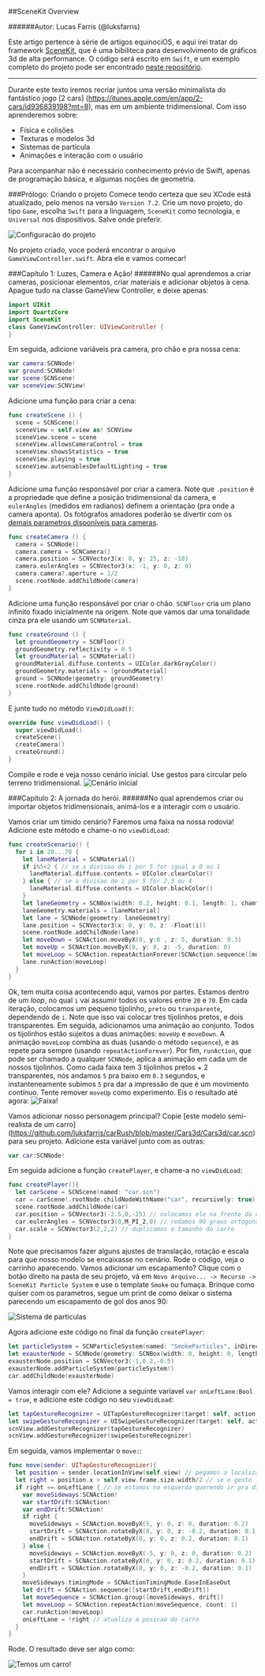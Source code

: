 ##SceneKit Overview

######Autor: Lucas Farris (@luksfarris)

Este artigo pertence à série de artigos equinociOS, e aqui irei tratar do framework [SceneKit](https://developer.apple.com/library/ios/documentation/SceneKit/Reference/SceneKit_Framework/), que é uma bibiliteca para desenvolvimento de gráficos 3d de alta performance. O código será escrito em `Swift`, e um exemplo completo do projeto pode ser encontrado [neste repositório](https://github.com/luksfarris/carRush).

---

Durante este texto iremos recriar juntos uma versão minimalista do fantástico jogo [2 cars] (https://itunes.apple.com/en/app/2-cars/id936839198?mt=8), mas em um ambiente tridimensional. Com isso aprenderemos sobre:
- Física e colisões
- Texturas e modelos 3d
- Sistemas de partícula
- Animações e interação com o usuário

Para acompanhar não é necessário conhecimento prévio de Swift, apenas de programação básica, e algumas noções de geometria.

###Prólogo: Criando o projeto
Comece tendo certeza que seu XCode está atualizado, pelo menos na versão `Version 7.2`. Crie um novo projeto, do tipo `Game`, escolha `Swift` para a linguagem, `SceneKit` como tecnologia, e `Universal` nos dispositivos. Salve onde preferir.

![](https://github.com/luksfarris/carRush/blob/master/img/img1.png "Configuracão do projeto")

No projeto criado, voce poderá encontrar o arquivo `GameViewController.swift`. Abra ele e vamos comecar!

###Capítulo 1: Luzes, Camera e Ação!
######No qual aprendemos a criar cameras, posicionar elementos, criar materiais e adicionar objetos à cena.
Apague tudo na classe GameView Controller, e deixe apenas:

```Swift
import UIKit
import QuartzCore
import SceneKit
class GameViewController: UIViewController {
}
```
Em seguida, adicione variáveis pra camera, pro chão e pra nossa cena:
```Swift
var camera:SCNNode!
var ground:SCNNode!
var scene:SCNScene!
var sceneView:SCNView!
```
Adicione uma função para criar a cena:
```Swift
func createScene () {
  scene = SCNScene()
  sceneView = self.view as! SCNView
  sceneView.scene = scene
  sceneView.allowsCameraControl = true
  sceneView.showsStatistics = true
  sceneView.playing = true
  sceneView.autoenablesDefaultLighting = true
}
```
Adicione uma função responsável por criar a camera. Note que `.position` é a propriedade que define a posição tridimensional da camera, e `eulerAngles` (medidos em radianos) definem a orientação (pra onde a camera aponta). Os fotógrafos amadores poderão se divertir com os [demais parametros disponíveis para cameras](http://flexmonkey.blogspot.com/2015/05/depth-of-field-in-scenekit.html).
```Swift
func createCamera () {
  camera = SCNNode()
  camera.camera = SCNCamera()
  camera.position = SCNVector3(x: 0, y: 25, z: -18)
  camera.eulerAngles = SCNVector3(x: -1, y: 0, z: 0)
  camera.camera?.aperture = 1/2
  scene.rootNode.addChildNode(camera)
}
```
Adicione uma função responsável por criar o chão. `SCNFloor` cria um plano infinito fixado inicialmente na origem. Note que vamos dar uma tonalidade cinza pra ele usando um `SCNMaterial`.
```Swift
func createGround () {
  let groundGeometry = SCNFloor()
  groundGeometry.reflectivity = 0.5
  let groundMaterial = SCNMaterial()
  groundMaterial.diffuse.contents = UIColor.darkGrayColor()
  groundGeometry.materials = [groundMaterial]
  ground = SCNNode(geometry: groundGeometry)
  scene.rootNode.addChildNode(ground)
}
```
E junte tudo no método `ViewDidLoad()`:
```Swift
override func viewDidLoad() {
  super.viewDidLoad()
  createScene()
  createCamera()
  createGround()
}
```

Compile e rode e veja nosso cenário inicial. Use gestos para circular pelo terreno tridimensional.
![](https://github.com/luksfarris/carRush/blob/master/img/img2.png "Cenário inicial")

###Capítulo 2: A jornada do herói.
######No qual aprendemos criar ou importar objetos tridimensionais, animá-los e a interagir com o usuário.

Vamos criar um tímido cenário? Faremos uma faixa na nossa rodovia! Adicione este método e chame-o no `viewDidLoad`:
```Swift
func createScenario() {
  for i in 20...70 {
    let laneMaterial = SCNMaterial()
    if i%5<2 { // se a divisao de i por 5 for igual a 0 ou 1
      laneMaterial.diffuse.contents = UIColor.clearColor()
    } else { // se a divisao de i por 5 for 2,3 ou 4
      laneMaterial.diffuse.contents = UIColor.blackColor()
    }
    let laneGeometry = SCNBox(width: 0.2, height: 0.1, length: 1, chamferRadius:0)
    laneGeometry.materials = [laneMaterial]
    let lane = SCNNode(geometry: laneGeometry)
    lane.position = SCNVector3(x: 0, y: 0, z: -Float(i))
    scene.rootNode.addChildNode(lane)
    let moveDown = SCNAction.moveByX(0, y:0 , z: 5, duration: 0.3)
    let moveUp = SCNAction.moveByX(0, y: 0, z: -5, duration: 0)
    let moveLoop = SCNAction.repeatActionForever(SCNAction.sequence([moveDown, moveUp]))
    lane.runAction(moveLoop)
  }
}
```
Ok, tem muita coisa acontecendo aqui, vamos por partes. Estamos dentro de um *loop*, no qual `i` vai assumir todos os valores entre `20` e `70`. Em cada iteração, colocamos um pequeno tijolinho, `preto` ou `transparente`, dependendo de `i`. Note que isso vai colocar tres tijolinhos pretos, e dois transparentes.
Em seguida, adicionamos uma animação ao conjunto. Todos os tijolinhos estão sujeitos a duas animações: `moveUp` e `moveDown`. A animação `moveLoop` combina as duas (usando o método `sequence`), e as repete para sempre (usando `repeatActionForever`). Por fim, `runAction`, que pode ser chamado a qualquer `SCNNode`, aplica a animação em cada um de nossos tijolinhos. Como cada faixa tem 3 tijolinhos pretos + 2 transparentes, nós andamos `5` pra baixo em `0.3` segundos, e instanteneamente subimos `5` pra dar a impressão de que é um movimento contínuo. Tente remover `moveUp` como experimento. Eis o resultado até agora:
![](https://github.com/luksfarris/carRush/blob/master/img/gif1.gif "Faixa!")

Vamos adicionar nosso personagem principal? Copie [este modelo semi-realista de um carro] (https://github.com/luksfarris/carRush/blob/master/Cars3d/Cars3d/car.scn) para seu projeto.  Adicione esta variável junto com as outras:
```Swift
var car:SCNNode!
```
Em seguida adicione a função `createPlayer`, e chame-a no `viewDidLoad`:
```Swift
func createPlayer(){
  let carScene = SCNScene(named: "car.scn")
  car = carScene!.rootNode.childNodeWithName("car", recursively: true)
  scene.rootNode.addChildNode(car)
  car.position = SCNVector3(-2.5,0,-25) // colocamos ele na frente da camera
  car.eulerAngles = SCNVector3(0,M_PI_2,0) // rodamos 90 graus ortogonalmente ao chao
  car.scale = SCNVector3(2,2,2) // duplicamos o tamanho do carro
}
```
Note que precisamos fazer alguns ajustes de translação, rotação e escala para que nosso modelo se encaixasse no cenário. Rode o código, veja o carrinho aparecendo. Vamos adicionar um escapamento? Clique com o botão direito na pasta de seu projeto, vá em `Novo Arquivo... -> Recurso -> SceneKit Particle System` e use o template `Smoke` ou fumaça. Brinque como quiser com os parametros, segue um print de como deixar o sistema parecendo um escapamento de gol dos anos 90:

![](https://github.com/luksfarris/carRush/blob/master/img/img3.png "Sistema de particulas")

Agora adicione este código no final da função `createPlayer`:
```Swift
let particleSystem = SCNParticleSystem(named: "SmokeParticles", inDirectory: nil)
let exausterNode = SCNNode(geometry: SCNBox(width: 0, height: 0, length: 0, chamferRadius: 1))
exausterNode.position = SCNVector3(-1,0.2,-0.5)
exausterNode.addParticleSystem(particleSystem!)
car.addChildNode(exausterNode)
```
Vamos interagir com ele? Adicione a seguinte variavel `var onLeftLane:Bool = true`, e adicione este código no seu `viewDidLoad`:
```Swift
let tapGestureRecognizer = UITapGestureRecognizer(target: self, action:"move:")
let swipeGestureRecognizer = UISwipeGestureRecognizer(target: self, action: "move:")
scnView.addGestureRecognizer(tapGestureRecognizer)
scnView.addGestureRecognizer(swipeGestureRecognizer)
```
Em seguida, vamos implementar o `move:`:
```Swift
func move(sender: UITapGestureRecognizer){
  let position = sender.locationInView(self.view) // pegamos a localizacao do gesto
  let right = position.x > self.view.frame.size.width/2 // se o gesto foi na esquerda ou direita da tela
  if right == onLeftLane { // se estamos na esquerda querendo ir pra direita, ou na direita querendo ir pra esquerda
    var moveSideways:SCNAction!
    var startDrift:SCNAction!
    var endDrift:SCNAction!
    if right {
      moveSideways = SCNAction.moveByX(5, y: 0, z: 0, duration: 0.2)
      startDrift = SCNAction.rotateByX(0, y: 0, z: -0.2, duration: 0.1)
      endDrift = SCNAction.rotateByX(0, y: 0, z: 0.2, duration: 0.1)
    } else {
      moveSideways = SCNAction.moveByX(-5, y: 0, z: 0, duration: 0.2)
      startDrift = SCNAction.rotateByX(0, y: 0, z: 0.2, duration: 0.1)
      endDrift = SCNAction.rotateByX(0, y: 0, z: -0.2, duration: 0.1)
    }
    moveSideways.timingMode = SCNActionTimingMode.EaseInEaseOut
    let drift = SCNAction.sequence([startDrift,endDrift])
    let moveSequence = SCNAction.group([moveSideways, drift])
    let moveLoop = SCNAction.repeatAction(moveSequence, count: 1)
    car.runAction(moveLoop)
    onLeftLane = !right // atualiza a posicao do carro
  }
}
```
Rode. O resultado deve ser algo como:

![](https://github.com/luksfarris/carRush/blob/master/img/gif2.gif "Temos um carro!")
